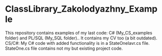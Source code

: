 # ClassLibrary_Zakolodyazhny_Example
This repository contains examples of my last code: C# (My_CS_examples folder) and PL/SQL (My_SQL folder)..
It contains my CV too (a bit outdated). 
CS/C#:
My C# code with added functionality is in a StateOneIavr.cs file.
StateOne.cs file contains not my but existing project code. 
